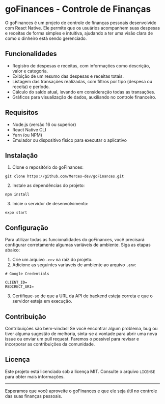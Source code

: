 # goFinances - Controle de Finanças

O goFinances é um projeto de controle de finanças pessoais desenvolvido com React Native. Ele permite que os usuários acompanhem suas despesas e receitas de forma simples e intuitiva, ajudando a ter uma visão clara de como o dinheiro está sendo gerenciado.

## Funcionalidades

- Registro de despesas e receitas, com informações como descrição, valor e categoria.
- Exibição de um resumo das despesas e receitas totais.
- Listagem das transações realizadas, com filtros por tipo (despesa ou receita) e período.
- Cálculo do saldo atual, levando em consideração todas as transações.
- Gráficos para visualização de dados, auxiliando no controle financeiro.

## Requisitos

- Node.js (versão 16 ou superior)
- React Native CLI
- Yarn (ou NPM)
- Emulador ou dispositivo físico para executar o aplicativo

## Instalação

1. Clone o repositório do goFinances:

```
git clone https://github.com/Merces-dev/goFinances.git
```

2. Instale as dependências do projeto:

```
npm install
```

3. Inicie o servidor de desenvolvimento:

```
expo start
```

## Configuração

Para utilizar todas as funcionalidades do goFinances, você precisará configurar corretamente algumas variáveis de ambiente. Siga as etapas abaixo:

1. Crie um arquivo `.env` na raiz do projeto.
2. Adicione as seguintes variáveis de ambiente ao arquivo `.env`:

```
# Google Credentials

CLIENT_ID=
REDIRECT_URI=
```

3. Certifique-se de que a URL da API de backend esteja correta e que o servidor esteja em execução.

## Contribuição

Contribuições são bem-vindas! Se você encontrar algum problema, bug ou tiver alguma sugestão de melhoria, sinta-se à vontade para abrir uma nova issue ou enviar um pull request. Faremos o possível para revisar e incorporar as contribuições da comunidade.

## Licença

Este projeto está licenciado sob a licença MIT. Consulte o arquivo `LICENSE` para obter mais informações.

---

Esperamos que você aproveite o goFinances e que ele seja útil no controle das suas finanças pessoais.
